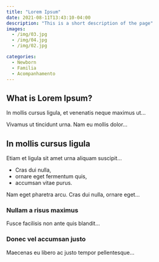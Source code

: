 ```yaml
---
title: "Lorem Ipsum"
date: 2021-08-11T13:43:10-04:00
description: "This is a short description of the page"
images:
  - /img/03.jpg
  - /img/04.jpg
  - /img/02.jpg

categories:
  - Newborn
  - Familia
  - Acompanhamento
---
```


## What is Lorem Ipsum?
In mollis cursus ligula, et venenatis neque maximus ut...

Vivamus ut tincidunt urna. Nam eu mollis dolor...

## In mollis cursus ligula
Etiam et ligula sit amet urna aliquam suscipit...

- Cras dui nulla,
- ornare eget fermentum quis, 
- accumsan vitae purus.

Nam eget pharetra arcu. Cras dui nulla, ornare eget...

### Nullam a risus maximus
Fusce facilisis non ante quis blandit...

### Donec vel accumsan justo
Maecenas eu libero ac justo tempor pellentesque...
